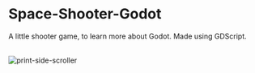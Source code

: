 # Space-Shooter-Godot
A little shooter game, to learn more about Godot. Made using GDScript.<br><br>

![print-side-scroller](https://github.com/user-attachments/assets/62ce2926-b917-4888-9131-0e958beffc20)
